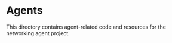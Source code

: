 # Agents

This directory contains agent-related code and resources for the networking agent project. 
